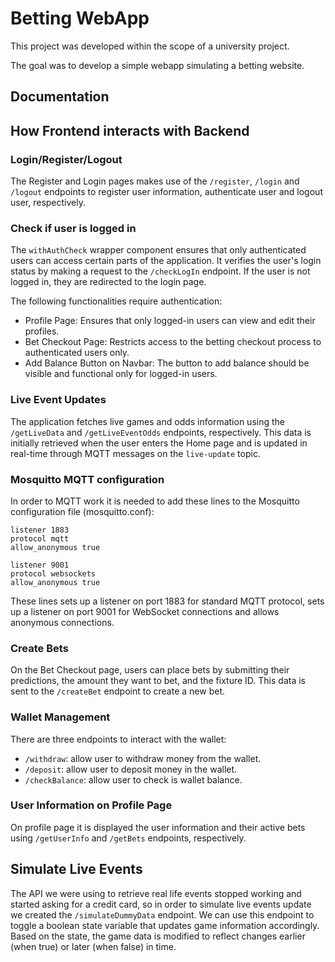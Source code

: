 # Betting WebApp
This project was developed within the scope of a university project.

The goal was to develop a simple webapp simulating a betting website.

## Documentation

## How Frontend interacts with Backend

### Login/Register/Logout

The Register and Login pages makes use of the ```/register```, ```/login``` and ```/logout``` endpoints to register user information, authenticate user and logout user, respectively.

### Check if user is logged in 

The ```withAuthCheck``` wrapper component ensures that only authenticated users can access certain parts of the application. It verifies the user's login status by making a request to the ```/checkLogIn``` endpoint. If the user is not logged in, they are redirected to the login page.

The following functionalities require authentication:

* Profile Page: Ensures that only logged-in users can view and edit their profiles.
* Bet Checkout Page: Restricts access to the betting checkout process to authenticated users only.
* Add Balance Button on Navbar: The button to add balance should be visible and functional only for logged-in users.

### Live Event Updates

The application fetches live games and odds information using the ```/getLiveData``` and ```/getLiveEventOdds``` endpoints, respectively. This data is initially retrieved when the user enters the Home page and is updated in real-time through MQTT messages on the ```live-update``` topic.

### Mosquitto MQTT configuration

In order to MQTT work it is needed to add these lines to the Mosquitto configuration file (mosquitto.conf):
```
listener 1883
protocol mqtt
allow_anonymous true

listener 9001
protocol websockets
allow_anonymous true
```
These lines sets up a listener on port 1883 for standard MQTT protocol, sets up a listener on port 9001 for WebSocket connections and allows anonymous connections.

### Create Bets

On the Bet Checkout page, users can place bets by submitting their predictions, the amount they want to bet, and the fixture ID. This data is sent to the ```/createBet``` endpoint to create a new bet.

### Wallet Management

There are three endpoints to interact with the wallet:
* ```/withdraw```: allow user to withdraw money from the wallet.
* ```/deposit```: allow user to deposit money in the wallet.
* ```/checkBalance```: allow user to check is wallet balance.

### User Information on Profile Page

On profile page it is displayed the user information and their active bets using ```/getUserInfo``` and ```/getBets``` endpoints, respectively.

## Simulate Live Events

The API we were using to retrieve real life events stopped working and started asking for a credit card, so in order to simulate live events update we created the ```/simulateDummyData``` endpoint.
We can use this endpoint to toggle a boolean state variable that updates game information accordingly. Based on the state, the game data is modified to reflect changes earlier (when true) or later (when false) in time.






